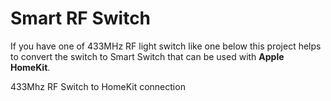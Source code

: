 # Smart RF Switch
 If you have one of 433MHz RF light switch like one below this project helps to convert the switch to Smart Switch that can be used with **Apple HomeKit**.
 
 433Mhz RF Switch to HomeKit connection
